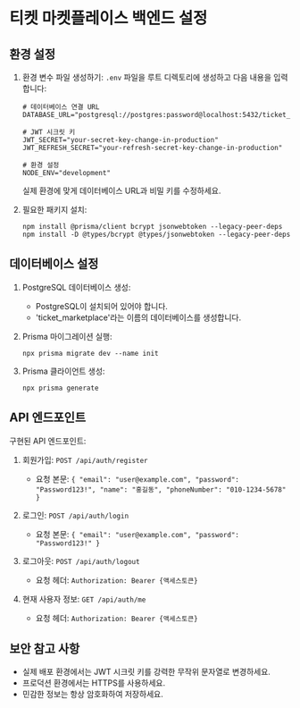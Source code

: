 # 티켓 마켓플레이스 백엔드 설정

## 환경 설정

1. 환경 변수 파일 생성하기:
   `.env` 파일을 루트 디렉토리에 생성하고 다음 내용을 입력합니다:

   ```
   # 데이터베이스 연결 URL
   DATABASE_URL="postgresql://postgres:password@localhost:5432/ticket_marketplace"

   # JWT 시크릿 키
   JWT_SECRET="your-secret-key-change-in-production"
   JWT_REFRESH_SECRET="your-refresh-secret-key-change-in-production"

   # 환경 설정
   NODE_ENV="development"
   ```

   실제 환경에 맞게 데이터베이스 URL과 비밀 키를 수정하세요.

2. 필요한 패키지 설치:
   ```
   npm install @prisma/client bcrypt jsonwebtoken --legacy-peer-deps
   npm install -D @types/bcrypt @types/jsonwebtoken --legacy-peer-deps
   ```

## 데이터베이스 설정

1. PostgreSQL 데이터베이스 생성:
   - PostgreSQL이 설치되어 있어야 합니다.
   - 'ticket_marketplace'라는 이름의 데이터베이스를 생성합니다.

2. Prisma 마이그레이션 실행:
   ```
   npx prisma migrate dev --name init
   ```

3. Prisma 클라이언트 생성:
   ```
   npx prisma generate
   ```

## API 엔드포인트

구현된 API 엔드포인트:

1. 회원가입: `POST /api/auth/register`
   - 요청 본문: `{ "email": "user@example.com", "password": "Password123!", "name": "홍길동", "phoneNumber": "010-1234-5678" }`

2. 로그인: `POST /api/auth/login`
   - 요청 본문: `{ "email": "user@example.com", "password": "Password123!" }`

3. 로그아웃: `POST /api/auth/logout`
   - 요청 헤더: `Authorization: Bearer {액세스토큰}`

4. 현재 사용자 정보: `GET /api/auth/me`
   - 요청 헤더: `Authorization: Bearer {액세스토큰}`

## 보안 참고 사항

- 실제 배포 환경에서는 JWT 시크릿 키를 강력한 무작위 문자열로 변경하세요.
- 프로덕션 환경에서는 HTTPS를 사용하세요.
- 민감한 정보는 항상 암호화하여 저장하세요. 